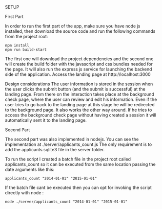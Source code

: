 SETUP 

First Part

In order to run the first part of the app, make sure you have node js installed, then download the source code and run the following commands from the project root:

    npm install
    npm run build-start
 
The first one will download the project dependencies and the second one will create the build folder with the javascript and css bundles needed for the page. It will also run the express js service for launching the backend side of the application.
Access the landing page at http://localhost:3000

Design considerations
The user  information is stored in the session when the user clicks the submit button (and the submit is successful) at the landing page. From there on the interaction takes place 
at the background check page, where the user can review and edit his information. Even if the user tries to go back to the landing page at this stage he will be redirected to the 
background page. It also works the other way around. If he tries to access the background check page without having created a session it will automatically sent it to the landing page.     
      
Second Part

The second part was also implemented in nodejs. You can see the implementation at ./server/applicants_count.js
The only requirement is to add the applicants.sqlite3 file in the server folder.
 
To run the script I created a batch file in the project root called applicants_count so it can be executed from the same location passing the date arguments like this: 
 
    applicants_count "2014-01-01" "2015-01-01"
 
If the batch file cant be executed then you can opt for invoking the script directly with node :

    node ./server/applicants_count "2014-01-01" "2015-01-01"


 
 
  
  
